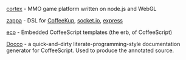 [cortex](http://github.com/feisty) - MMO game platform written on node.js and WebGL

[zappa](http://github.com/mauricemach/zappa) - DSL for [CoffeeKup](http://github.com/mauricemach/coffeekup), [socket.io](http://github.com/LearnBoost/Socket.IO), [express](http://github.com/visionmedia/express)

[eco](http://github.com/sstephenson/eco) - Embedded CoffeeScript templates (the erb, of CoffeeScript)

[Docco](http://jashkenas.github.com/docco/) - a quick-and-dirty literate-programming-style documentation generator for CoffeeScript. Used to produce the annotated source.